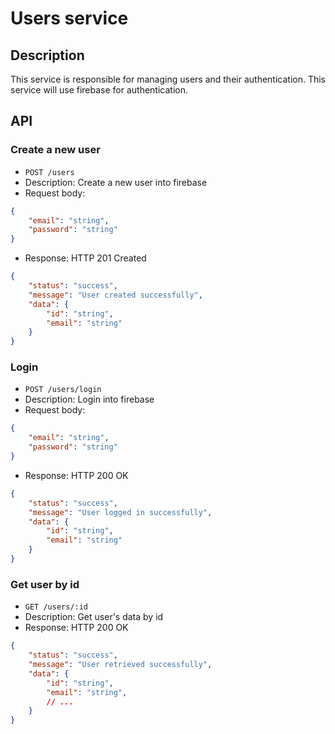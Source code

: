 # Users service

## Description

This service is responsible for managing users and their authentication. This service will use firebase for authentication.

## API

### Create a new user
- `POST /users`
- Description: Create a new user into firebase
- Request body:
```json
{
    "email": "string",
    "password": "string"
}
```
- Response: HTTP 201 Created
```json
{
    "status": "success",
    "message": "User created successfully",
    "data": {
        "id": "string",
        "email": "string"
    }
}
```

### Login
- `POST /users/login`
- Description: Login into firebase
- Request body:
```json
{
    "email": "string",
    "password": "string"
}
```
- Response: HTTP 200 OK
```json
{
    "status": "success",
    "message": "User logged in successfully",
    "data": {
        "id": "string",
        "email": "string"
    }
}
```

### Get user by id
- `GET /users/:id`
- Description: Get user's data by id
- Response: HTTP 200 OK
```json
{
    "status": "success",
    "message": "User retrieved successfully",
    "data": {
        "id": "string",
        "email": "string",
        // ...
    }
}
```